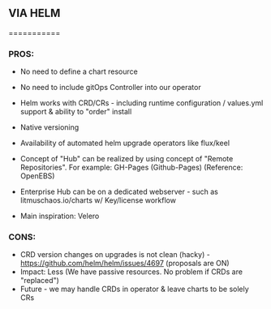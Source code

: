 ## VIA HELM
===========


### PROS: 

- No need to define a chart resource 
- No need to include gitOps Controller into our operator
- Helm works with CRD/CRs - including runtime configuration / values.yml support & ability to "order" install
- Native versioning 
- Availability of automated helm upgrade operators like flux/keel
- Concept of "Hub" can be realized by using concept of "Remote Repositories". 
  For example: GH-Pages (Github-Pages) (Reference: OpenEBS)

- Enterprise Hub can be on a dedicated webserver - such as litmuschaos.io/charts w/ Key/license workflow

- Main inspiration: Velero


### CONS: 

- CRD version changes on upgrades is not clean (hacky) - https://github.com/helm/helm/issues/4697 (proposals are ON)
- Impact: Less (We have passive resources. No problem if CRDs are "replaced") 
- Future - we may handle CRDs in operator & leave charts to be solely CRs

